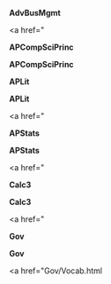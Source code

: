 
**AdvBusMgmt**

<a href="</a>


**APCompSciPrinc**


**APCompSciPrinc**

</a>


**APLit**

<a href=""></a>


**APLit**

<a href="</a>


**APStats**


**APStats**

<a href="</a>


**Calc3**


**Calc3**

<a href="</a>


**Gov**


**Gov**

<a href="Gov/Vocab.html</a>


